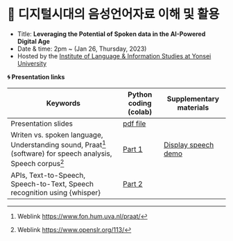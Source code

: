 # 🌱 디지털시대의 음성언어자료 이해 및 활용

- Title: **Leveraging the Potential of Spoken data in the AI-Powered Digital Age**
- Date & time: 2pm ~ (Jan 26, Thursday, 2023)
- Hosted by the [Institute of Language & Information Studies at Yonsei University](https://ilis2.yonsei.ac.kr/ilis/index.do)

**🌀 Presentation links**
  
|Keywords|Python coding (colab)|Supplementary materials|
|--|--|--|
|Presentation slides| [pdf file](https://github.com/MK316/workshops/blob/main/20230126_yonsei/slides/ILIS_230126.pdf) | |
|Writen vs. spoken language, Understanding sound, Praat[^1] (software) for speech analysis, Speech corpus[^2]| [Part 1](https://github.com/MK316/workshops/blob/133af556f3f28930a4bf59ea5f6962465c3515fd/20230126_yonsei/ILIS_139th_Part1.ipynb)| [Display speech demo](https://github.com/MK316/workshops/blob/main/20230126_yonsei/display_speech.ipynb)|
|APIs, Text-to-Speech, Speech-to-Text, Speech recognition using {whisper}|[Part 2](https://github.com/MK316/workshops/blob/133af556f3f28930a4bf59ea5f6962465c3515fd/20230126_yonsei/ILIS_139th_Part2.ipynb)||

[^1]: Weblink https://www.fon.hum.uva.nl/praat/
[^2]: Weblink https://www.openslr.org/113/

